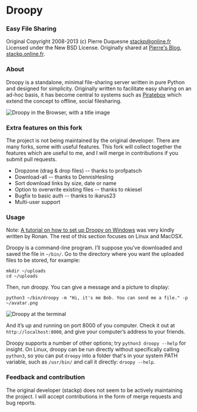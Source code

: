 # Droopy
### Easy File Sharing
Original Copyright 2008-2013 (c) Pierre Duquesne <stackp@online.fr>
Licensed under the New BSD License.
Originally shared at [Pierre's Blog, stackp.online.fr](http://stackp.online.fr/droopy).

### About
Droopy is a standalone, minimal file-sharing server written in pure Python and
designed for simplicity. Originally written to facilitate easy sharing on an
ad-hoc basis, it has become central to systems such as [Piratebox](http://www.piratebox.cc/)
which extend the concept to offline, social filesharing.

![Droopy in the Browser, with a title image](img/droopy-in-browser-thumb.png)

### Extra features on this fork
The project is not being maintained by the original developer.  There are many forks, some with useful features. This fork will collect together the features which are useful to me, and I will merge in contributions if you submit pull requests. 

* Dropzone (drag & drop files) -- thanks to profpatsch
* Download-all -- thanks to DennisHesling
* Sort download links by size, date or name
* Option to overwrite existing files -- thanks to nkiesel
* Bugfix to basic auth -- thanks to ikarus23
* Multi-user support

### Usage
Note: [A tutorial on how to set up Droopy on Windows](http://www.techkings.org/general-pc-chat/34104-droopy-tutorial.html)
was very kindly written by Ronan. The rest of this section focuses on Linux and MacOSX.

Droopy is a command-line program. I’ll suppose you’ve downloaded and saved the file in `~/bin/`.
Go to the directory where you want the uploaded files to be stored, for example:

    mkdir ~/uploads
    cd ~/uploads 

Then, run droopy. You can give a message and a picture to display:

    python3 ~/bin/droopy -m "Hi, it's me Bob. You can send me a file." -p ~/avatar.png

![Droopy at the terminal](img/droopy-in-terminal-thumb.png)

And it’s up and running on port 8000 of you computer. Check it out at `http://localhost:8000`,
and give your computer’s address to your friends.

Droopy supports a number of other options; try `python3 droopy --help` for insight.
On Linux, droopy can be run directly without specifically calling `python3`, so
you can put `droopy` into a folder that's in your system PATH variable, such as
`/usr/bin/` and call it directly: `droopy --help`.

### Feedback and contribution
The original developer (stackp) does not seem to be actively maintaining the project.  I will accept contributions in the form of merge requests and bug reports.
